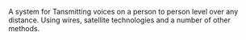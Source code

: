 A system for Tansmitting voices on a person to person level over any distance.  Using wires, satellite technologies and a number of other methods.